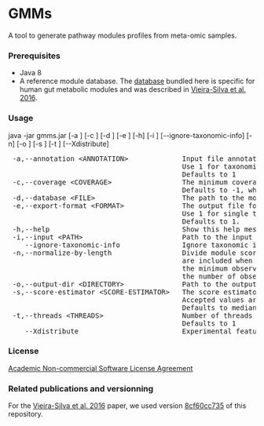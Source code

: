 # GMMs
A tool to generate pathway modules profiles from meta-omic samples.

### Prerequisites
- Java 8 
- A reference module database. The [database](../master/GMMs.v1.07.txt) bundled here is specific for human gut metabolic modules and was described in [Vieira-Silva et al. 2016](https://www.nature.com/articles/nmicrobiol201688).

### Usage
java -jar gmms.jar  [-a <ANNOTATION>] [-c <COVERAGE>] [-d <FILE>] [-e <FORMAT>] [-h] [-i <PATH>] [--ignore-taxonomic-info] [-n] [-o <DIRECTORY>] [-s <SCORE-ESTIMATOR>] [-t <THREADS>] [--Xdistribute]

<pre>
 -a,--annotation &lt;ANNOTATION&gt;             Input file annotation.
                                          Use 1 for taxonomic annotation followed by orthologs files or 2 for orthologs only.
                                          Defaults to 1
 -c,--coverage &lt;COVERAGE&gt;                 The minimum coverage cut-off to accept a module [0.0 to 1.0].
                                          Defaults to -1, where the coverage is learned from the coverage distribution of all modules
 -d,--database &lt;FILE&gt;                     The path to the modules database
 -e,--export-format &lt;FORMAT&gt;              The output file format.
                                          Use 1 for single tab separated files containing module id, abundance and coverage. Use 2 for an abundance and a coverage matrices.
                                          Defaults to 1.
 -h,--help                                Show this help message and exit
 -i,--input &lt;PATH&gt;                        Path to the input matrix or input directory with one file per sample
    --ignore-taxonomic-info               Ignore taxonomic info from input file and infer modules for the whole metagenome instead
 -n,--normalize-by-length                 Divide module score by its length. When combined with a median estimator, missing reactions (score = 0 )
                                          are included when estimating the median. If the estimated score equals zero then it is replaced by
                                          the minimum observed reaction score. If this option is specified, score calculation is based only on
                                          the number of observed reactions
 -o,--output-dir &lt;DIRECTORY&gt;              Path to the output directory
 -s,--score-estimator &lt;SCORE-ESTIMATOR&gt;   The score estimatore.
                                          Accepted values are [median|average].
                                          Defaults to median
 -t,--threads &lt;THREADS&gt;                   Number of threads to use when mapping the modules.
                                          Defaults to 1
    --Xdistribute                         Experimental feature - When an ortholog is shared, distribute its abundance by the count of sharing modules.
</pre>

### License
[Academic Non-commercial Software License Agreement](../master/LICENSE)

### Related publications and versionning
For the [Vieira-Silva et al. 2016](https://www.nature.com/articles/nmicrobiol201688) paper, we used version [8cf60cc735](../../tree/8cf60cc735034f8849f888103e6bfb98d30c9fe4) of this repository.

